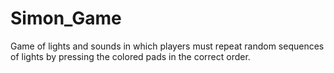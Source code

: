 # Simon_Game
Game of lights and sounds in which players must repeat random sequences of lights by pressing the colored pads in the correct order.
